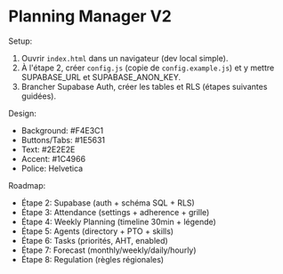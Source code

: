 # Planning Manager V2

Setup:
1. Ouvrir `index.html` dans un navigateur (dev local simple).
2. À l'étape 2, créer `config.js` (copie de `config.example.js`) et y mettre SUPABASE_URL et SUPABASE_ANON_KEY.
3. Brancher Supabase Auth, créer les tables et RLS (étapes suivantes guidées).

Design:
- Background: #F4E3C1
- Buttons/Tabs: #1E5631
- Text: #2E2E2E
- Accent: #1C4966
- Police: Helvetica

Roadmap:
- Étape 2: Supabase (auth + schéma SQL + RLS)
- Étape 3: Attendance (settings + adherence + grille)
- Étape 4: Weekly Planning (timeline 30min + légende)
- Étape 5: Agents (directory + PTO + skills)
- Étape 6: Tasks (priorités, AHT, enabled)
- Étape 7: Forecast (monthly/weekly/daily/hourly)
- Étape 8: Regulation (règles régionales)
